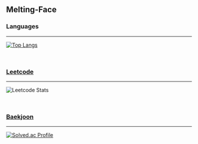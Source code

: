## Melting-Face
### Languages
---
[![Top Langs](https://github-readme-stats.vercel.app/api/top-langs/?username=Melting-Face&hide_progress=true)](https://github.com/anuraghazra/github-readme-stats)

<br>

### [Leetcode](https://github.com/Melting-Face/leetcode)
---
![Leetcode Stats](https://leetcard.jacoblin.cool/Melting-Face)

<br>

### [Baekjoon](https://github.com/Melting-Face/baekjoon)
---
[![Solved.ac Profile](http://mazassumnida.wtf/api/v2/generate_badge?boj=meltingface)](https://solved.ac/meltingface)
